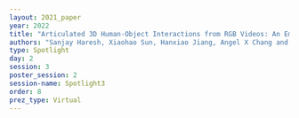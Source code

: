 ```yaml
---
layout: 2021_paper
year: 2022
title: "Articulated 3D Human-Object Interactions from RGB Videos: An Empirical Analysis of Approaches and Challenges"
authors: "Sanjay Haresh, Xiaohao Sun, Hanxiao Jiang, Angel X Chang and Manolis Savva"
type: Spotlight
day: 2
session: 3
poster_session: 2
session-name: Spotlight3
order: 8
prez_type: Virtual
---
```

